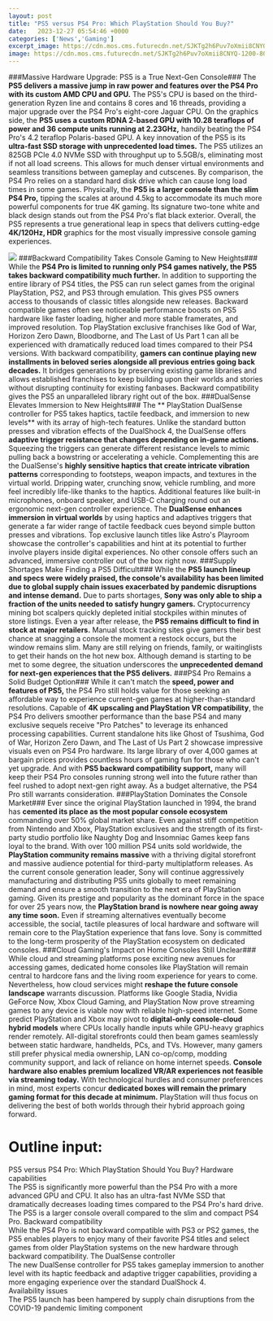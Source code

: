 ```yaml
---
layout: post
title: "PS5 versus PS4 Pro: Which PlayStation Should You Buy?"
date:   2023-12-27 05:54:46 +0000
categories: ['News','Gaming']
excerpt_image: https://cdn.mos.cms.futurecdn.net/SJKTg2h6Puv7oXmii8CNYQ-1200-80.png
image: https://cdn.mos.cms.futurecdn.net/SJKTg2h6Puv7oXmii8CNYQ-1200-80.png
---
```


###Massive Hardware Upgrade: PS5 is a True Next-Gen Console### The **PS5 delivers a massive jump in raw power and features over the PS4 Pro with its custom AMD CPU and GPU.** The PS5's CPU is based on the third-generation Ryzen line and contains 8 cores and 16 threads, providing a major upgrade over the PS4 Pro's eight-core Jaguar CPU. On the graphics side, the **PS5 uses a custom RDNA 2-based GPU with 10.28 teraflops of power and 36 compute units running at 2.23GHz,** handily beating the PS4 Pro's 4.2 teraflop Polaris-based GPU. 
A key innovation of the PS5 is its **ultra-fast SSD storage with unprecedented load times.** The PS5 utilizes an 825GB PCIe 4.0 NVMe SSD with throughput up to 5.5GB/s, eliminating most if not all load screens. This allows for much denser virtual environments and seamless transitions between gameplay and cutscenes. By comparison, the PS4 Pro relies on a standard hard disk drive which can cause long load times in some games.
Physically, the **PS5 is a larger console than the slim PS4 Pro,** tipping the scales at around 4.5kg to accommodate its much more powerful components for true 4K gaming. Its signature two-tone white and black design stands out from the PS4 Pro's flat black exterior. Overall, the PS5 represents a true generational leap in specs that delivers cutting-edge **4K/120Hz, HDR** graphics for the most visually impressive console gaming experiences.

![](https://cdn.pocket-lint.com/r/s/1200x630/assets/images/152914-games-news-vs-playstation-5-vs-ps4-ps4-pro-how-much-more-powerful-is-the-ps5-image1-kj0hodfzeh.jpg)
###Backward Compatibility Takes Console Gaming to New Heights### 
While the **PS4 Pro is limited to running only PS4 games natively, the PS5 takes backward compatibility much further.** In addition to supporting the entire library of PS4 titles, the PS5 can run select games from the original PlayStation, PS2, and PS3 through emulation. This gives PS5 owners access to thousands of classic titles alongside new releases. 
Backward compatible games often see noticeable performance boosts on PS5 hardware like faster loading, higher and more stable framerates, and improved resolution. Top PlayStation exclusive franchises like God of War, Horizon Zero Dawn, Bloodborne, and The Last of Us Part 1 can all be experienced with dramatically reduced load times compared to their PS4 versions. 
With backward compatibility, **gamers can continue playing new installments in beloved series alongside all previous entries going back decades.** It bridges generations by preserving existing game libraries and allows established franchises to keep building upon their worlds and stories without disrupting continuity for existing fanbases. Backward compatibility gives the PS5 an unparalleled library right out of the box.
###DualSense Elevates Immersion to New Heights###
The ** PlayStation DualSense controller for PS5 takes haptics, tactile feedback, and immersion to new levels** with its array of high-tech features. Unlike the standard button presses and vibration effects of the DualShock 4, the DualSense offers **adaptive trigger resistance that changes depending on in-game actions.** Squeezing the triggers can generate different resistance levels to mimic pulling back a bowstring or accelerating a vehicle.
Complementing this are the DualSense's **highly sensitive haptics that create intricate vibration patterns** corresponding to footsteps, weapon impacts, and textures in the virtual world. Dripping water, crunching snow, vehicle rumbling, and more feel incredibly life-like thanks to the haptics. Additional features like built-in microphones, onboard speaker, and USB-C charging round out an ergonomic next-gen controller experience. 
The **DualSense enhances immersion in virtual worlds** by using haptics and adaptives triggers that generate a far wider range of tactile feedback cues beyond simple button presses and vibrations. Top exclusive launch titles like Astro's Playroom showcase the controller's capabilities and hint at its potential to further involve players inside digital experiences. No other console offers such an advanced, immersive controller out of the box right now.
###Supply Shortages Make Finding a PS5 Difficult###
While the **PS5 launch lineup and specs were widely praised, the console's availability has been limited due to global supply chain issues exacerbated by pandemic disruptions and intense demand.** Due to parts shortages, **Sony was only able to ship a fraction of the units needed to satisfy hungry gamers.** Cryptocurrency mining bot scalpers quickly depleted initial stockpiles within minutes of store listings. 
Even a year after release, the **PS5 remains difficult to find in stock at major retailers.** Manual stock tracking sites give gamers their best chance at snagging a console the moment a restock occurs, but the window remains slim. Many are still relying on friends, family, or waitinglists to get their hands on the hot new box. Although demand is starting to be met to some degree, the situation underscores the **unprecedented demand for next-gen experiences that the PS5 delivers.**
###PS4 Pro Remains a Solid Budget Option###
While it can't match the **speed, power and features of PS5,** the PS4 Pro still holds value for those seeking an affordable way to experience current-gen games at higher-than-standard resolutions. Capable of **4K upscaling and PlayStation VR compatibility**, the PS4 Pro delivers smoother performance than the base PS4 and many exclusive sequels receive "Pro Patches" to leverage its enhanced processing capabilities. 
Current standalone hits like Ghost of Tsushima, God of War, Horizon Zero Dawn, and The Last of Us Part 2 showcase impressive visuals even on PS4 Pro hardware. Its large library of over 4,000 games at bargain prices provides countless hours of gaming fun for those who can't yet upgrade. And with **PS5 backward compatibility support,** many will keep their PS4 Pro consoles running strong well into the future rather than feel rushed to adopt next-gen right away. As a budget alternative, the PS4 Pro still warrants consideration.
###PlayStation Dominates the Console Market### 
Ever since the original PlayStation launched in 1994, the brand has **cemented its place as the most popular console ecosystem** commanding over 50% global market share. Even against stiff competition from Nintendo and Xbox, PlayStation exclusives and the strength of its first-party studio portfolio like Naughty Dog and Insomniac Games keep fans loyal to the brand. 
With over 100 million PS4 units sold worldwide, the **PlayStation community remains massive** with a thriving digital storefront and massive audience potential for third-party multiplatform releases. As the current console generation leader, Sony will continue aggressively manufacturing and distributing PS5 units globally to meet remaining demand and ensure a smooth transition to the next era of PlayStation gaming. 
Given its prestige and popularity as the dominant force in the space for over 25 years now, the **PlayStation brand is nowhere near going away any time soon.** Even if streaming alternatives eventually become accessible, the social, tactile pleasures of local hardware and software will remain core to the PlayStation experience that fans love. Sony is committed to the long-term prosperity of the PlayStation ecosystem on dedicated consoles.
###Cloud Gaming's Impact on Home Consoles Still Unclear###
While cloud and streaming platforms pose exciting new avenues for accessing games, dedicated home consoles like PlayStation will remain central to hardcore fans and the living room experience for years to come. Nevertheless, how cloud services might **reshape the future console landscape** warrants discussion. 
Platforms like Google Stadia, Nvidia GeForce Now, Xbox Cloud Gaming, and PlayStation Now prove streaming games to any device is viable now with reliable high-speed internet. Some predict PlayStation and Xbox may pivot to **digital-only console-cloud hybrid models** where CPUs locally handle inputs while GPU-heavy graphics render remotely. All-digital storefronts could then beam games seamlessly between static hardware, handhelds, PCs, and TVs.
However, many gamers still prefer physical media ownership, LAN co-op/comp, modding community support, and lack of reliance on home internet speeds. **Console hardware also enables premium localized VR/AR experiences not feasible via streaming today.** With technological hurdles and consumer preferences in mind, most experts concur **dedicated boxes will remain the primary gaming format for this decade at minimum.** PlayStation will thus focus on delivering the best of both worlds through their hybrid approach going forward.
# Outline input:
PS5 versus PS4 Pro: Which PlayStation Should You Buy?
 Hardware capabilities  
The PS5 is significantly more powerful than the PS4 Pro with a more advanced GPU and CPU. It also has an ultra-fast NVMe SSD that dramatically decreases loading times compared to the PS4 Pro's hard drive. The PS5 is a larger console overall compared to the slim and compact PS4 Pro.
 Backward compatibility  
While the PS4 Pro is not backward compatible with PS3 or PS2 games, the PS5 enables players to enjoy many of their favorite PS4 titles and select games from older PlayStation systems on the new hardware through backward compatibility. 
 The DualSense controller  
The new DualSense controller for PS5 takes gameplay immersion to another level with its haptic feedback and adaptive trigger capabilities, providing a more engaging experience over the standard DualShock 4.  
 Availability issues  
The PS5 launch has been hampered by supply chain disruptions from the COVID-19 pandemic limiting component